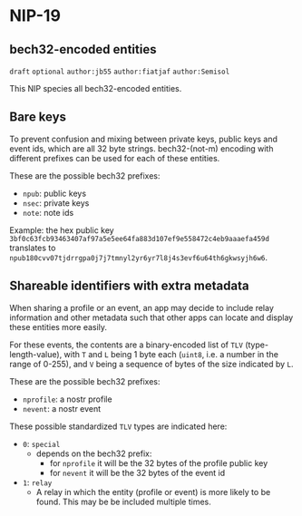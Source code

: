 NIP-19
======

bech32-encoded entities
-----------------------

`draft` `optional` `author:jb55` `author:fiatjaf` `author:Semisol`

This NIP species all bech32-encoded entities.

## Bare keys

To prevent confusion and mixing between private keys, public keys and event ids, which are all 32 byte strings. bech32-(not-m) encoding with different prefixes can be used for each of these entities.

These are the possible bech32 prefixes:

  - `npub`: public keys
  - `nsec`: private keys
  - `note`: note ids

Example: the hex public key `3bf0c63fcb93463407af97a5e5ee64fa883d107ef9e558472c4eb9aaaefa459d` translates to `npub180cvv07tjdrrgpa0j7j7tmnyl2yr6yr7l8j4s3evf6u64th6gkwsyjh6w6`.

## Shareable identifiers with extra metadata

When sharing a profile or an event, an app may decide to include relay information and other metadata such that other apps can locate and display these entities more easily.

For these events, the contents are a binary-encoded list of `TLV` (type-length-value), with `T` and `L` being 1 byte each (`uint8`, i.e. a number in the range of 0-255), and `V` being a sequence of bytes of the size indicated by `L`.

These are the possible bech32 prefixes:

  - `nprofile`: a nostr profile
  - `nevent`: a nostr event

These possible standardized `TLV` types are indicated here:

- `0`: `special`
  - depends on the bech32 prefix:
    - for `nprofile` it will be the 32 bytes of the profile public key
    - for `nevent` it will be the 32 bytes of the event id
- `1`: `relay`
  - A relay in which the entity (profile or event) is more likely to be found. This may be be included multiple times.

